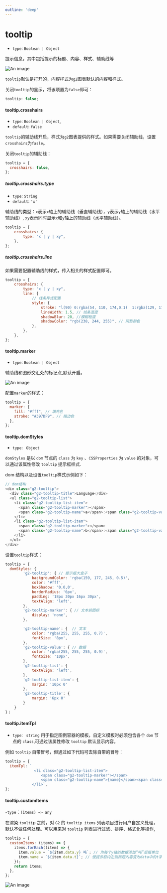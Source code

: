 ```yaml
---
outline: 'deep'
---
```

# tooltip

- `type`: `Boolean | Object`

提示信息，其中包括提示的标题、内容、样式、辅助线等

![An image](../public/tooltip.png)

`tooltip`默认是打开的，内容样式为`g2`图表默认的内容和样式。

关闭`tooltip`的显示，将该项置为`false`即可：

```javascript
tooltip: false;
```

#### tooltip.crosshairs

- `type`: `Boolean | Object`,
- `default`: `false`

`tooltip`的辅助线开启，样式为`g2`图表提供的样式。如果需要关闭辅助线，设置`crosshairs`为`fasle`。

关闭`tooltip`的辅助线：
```javascript
tooltip = {
  crosshairs: false,
};

```

##### tooltip.crosshairs.type
- `type`: `String`
- `default`: `'x'`

辅助线的类型：`x`表示`x`轴上的辅助线（垂直辅助线），`y`表示`y`轴上的辅助线（水平辅助线）, `xy`表示同时显示`x`和`y`轴上的辅助线（水平辅助线）。

```javascript
tooltip = {
	crosshairs: {
		type: "x | y | xy",
	},
};
```

##### tooltip.crosshairs.line

如果需要配置辅助线的样式，传入相关的样式配置即可。

```javascript
tooltip = {
	crosshairs: {
		type: "x | y | xy",
		line: {
			// 线条样式配置
			style: {
				stroke: "l(90) 0:rgba(54, 110, 174,0.1)  1:rgba(129, 170, 212,0.8)", // 填充色
				lineWidth: 1.5, // 线条宽度
				shadowBlur: 20, //模糊程度
				shadowColor: "rgb(238, 244, 255)", // 阴影颜色
			},
		},
	},
};
```

#### tooltip.marker

- `type`: `Boolean | Object`

辅助线和图形交汇处的标记点,默认开启。

![An image](../public/tooltip-marker.png)

配置`marker`的样式：

```javascript
tooltip = {
  marker: {
    fill: "#fff", // 填充色
    stroke: "#397DF9", // 描边色
  },
};
```

#### tooltip.domStyles

- `type`: ` Object`

`domStyles` 是以 `dom` 节点的 `class` 为 `key` 、`CSSProperties` 为 `value` 的对象，可以通过该属性修改 `tooltip` 提示框样式.

dom 结构以及设置`tooltip`样式示例如下：

```javascript
// dom结构
<div class="g2-tooltip">
  <div class="g2-tooltip-title">Language</div>
  <ul class="g2-tooltip-list">
    <li class="g2-tooltip-list-item">
      <span class="g2-tooltip-marker"></span>
      <span class="g2-tooltip-name">a</span>:<span class="g2-tooltip-value">70</span>
    </li>
    <li class="g2-tooltip-list-item">
      <span class="g2-tooltip-marker"></span>
      <span class="g2-tooltip-name">b</span>:<span class="g2-tooltip-value">50</span>
    </li>
  </ul>
</div>
```


设置`tooltip`样式：

```javascript
tooltip = {
  domStyles: {
		'g2-tooltip': { // 提示框大盒子
			backgroundColor: 'rgba(159, 177, 245, 0.5)',
			color: '#fff',
			boxShadow: '0,0,0',
			borderRadius: '6px',
			padding: '18px 30px 16px 30px',
			textAlign: 'left',
		},
		'g2-tooltip-marker': { // 文本前图标
			display: 'none',
		},

		'g2-tooltip-name': {  // 文本
			color: 'rgba(255, 255, 255, 0.7)',
			fontSize: '8px',
		},
		'g2-tooltip-value': { // 数据
			color: 'rgba(255, 255, 255, 0.9)',
			fontSize: '10px',
		},
		'g2-tooltip-list': {
			textAlign: 'left',
		},
		'g2-tooltip-list-item': {
			margin: '10px 0'
		},
		'g2-tooltip-title': {
			margin: '6px 0'
		}
	}
}；
```

#### tooltip.itemTpl
- `type`: ` string`
用于指定图例容器的模板，自定义模板时必须包含各个 `dom` 节点的 `class`,可通过该属性修改 `tooltip` 默认显示内容。

例如 `tooltip` 自带冒号，但通过如下代码可去除自带的冒号：

```javascript
tooltip = {
  itemTpl: `
             <li class="g2-tooltip-list-item">
                <span class="g2-tooltip-marker"></span>
                <span class="g2-tooltip-name">{name}</span><span class="g2-tooltip-value">{value} </span>
            </li>`,
};
```

#### tooltip.customItems
-`type`：`(items) => any`

在渲染 `toolti`p 之前，对 `G2` 的 `tooltip items` 列表项目进行用户自定义处理，默认不做任何处理。可以用来对 `tooltip` 列表进行过滤、排序、格式化等操作,

```javascript
tooltip = {
  customItems: (items) => {
    items.forEach((item) => {
      item.value = `${item.data.y} 吨`; // 为每个y轴的数据添加“吨”后缀单位
      item.name = `${item.data.t}`; // 使提示框内左侧标题内容变为data中的t字段内容
    });
    return items;
  },
};
```

![An image](../public/tooltip-custom.png)